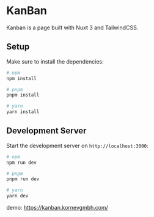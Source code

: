 # KanBan

Kanban is a page built with Nuxt 3 and TailwindCSS.

## Setup

Make sure to install the dependencies:

```bash
# npm
npm install

# pnpm
pnpm install

# yarn
yarn install
```

## Development Server

Start the development server on `http://localhost:3000`:

```bash
# npm
npm run dev

# pnpm
pnpm run dev

# yarn
yarn dev
```
 demo: https://kanban.kornevgmbh.com/
